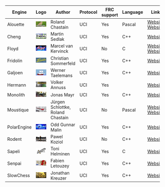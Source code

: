 
| Engine | Logo | Author | Protocol | FRC support | Language | Link |
| --- | --- | --- | --- | --- | --- | --- |
| Alouette | ![alt text](logos/alouette/logo.bmp) | Roland Chastain | UCI| Yes | Pascal | [Website](https://sites.google.com/view/eschecs/alouette) [Website](https://github.com/rchastain/alouette) |
| Cheng | ![alt text](logos/cheng/logo.bmp) | Martin Sedlak | UCI| Yes | C++ | [Website](http://www.vlasak.biz/cheng/) |
| Floyd | ![alt text](logos/floyd/floyd-logo.png) | Marcel van Kervinck | UCI| No | C | [Website](https://marcelk.net/floyd/) [Website](https://github.com/kervinck/floyd) |
| Fridolin | ![alt text](logos/fridolin/Fridolin.jpg) | Christian Sommerfeld | UCI| Yes | C++ | [Website](https://sites.google.com/site/fridolinchess/) |
| Galjoen | ![alt text](logos/galjoen/galjoen_100x50.png) | Werner Taelemans | UCI| Yes | C++ | [Website](http://www.goudengaljoen.be/) |
| Hermann | ![alt text](logos/hermann/hermann-2.jpg) | Volker Annuss | UCI| Yes |  | [Website](http://www.nnuss.de/Hermann/) |
| Monolith | ![alt text](logos/monolith/Monolith_04.png) | Jonas Mayr | UCI| Yes | C++ | [Website](https://github.com/cimarronOST/Monolith) |
| Moustique | ![alt text](logos/moustique/Farman-F455-Moustique.bmp) | Jürgen Schlottke, Roland Chastain | UCI| No | Pascal | [Website](https://sites.google.com/view/eschecs/moustique) [Website](https://github.com/rchastain/moustique) |
| PolarEngine | ![alt text](logos/polarengine/PolarEngine.bmp) | Odd Gunnar Malin | UCI| Yes | C++ | [Website](https://github.com/OGMalin/Polarchess) |
| Rodent | ![alt text](logos/rodent/rodent2.jpg) | Pawel Koziol | UCI| No | C++ | [Website](http://www.pkoziol.cal24.pl/rodent/rodent.htm) |
| Sapeli | ![alt text](logos/sapeli/logo.jpg) | Toni Helminen | UCI| Yes | C | [Website](https://github.com/SamuraiDangyo/Sapeli) |
| Senpai | ![alt text](logos/senpai/senpai2_2_102.bmp) | Fabien Letouzey | UCI| Yes | C++ | [Website](http://www.amateurschach.de/main/_senpai.htm) |
| SlowChess | ![alt text](logos/slowchess/slow.bmp) | Jonathan Kreuzer | UCI| Yes | C++ | [Website](https://www.3dkingdoms.com/chess/slow.htm) |
